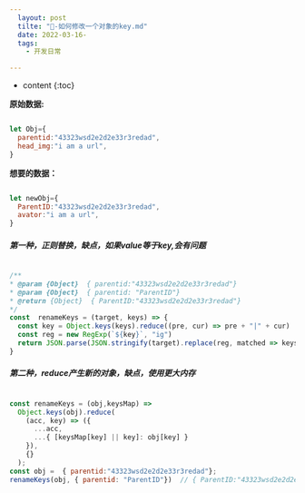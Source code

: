 ```yaml
---
  layout: post
  tilte: "📌-如何修改一个对象的key.md"
  date: 2022-03-16-
  tags: 
    - 开发日常

---
```



* content
{:toc}


**原始数据:**
```js

let Obj={
  parentid:"43323wsd2e2d2e33r3redad",
  head_img:"i am a url",
}

```
**想要的数据：**
```js

let newObj={
  ParentID:"43323wsd2e2d2e33r3redad",
  avator:"i am a url",
}

```


##### 第一种，正则替换，缺点，如果value等于key,会有问题
```js

/**
* @param {Object}  { parentid:"43323wsd2e2d2e33r3redad"}
* @param {Object}  { parentid: "ParentID"}
* @return {Object}  { ParentID:"43323wsd2e2d2e33r3redad"}
*/
const  renameKeys = (target, keys) => {
  const key = Object.keys(keys).reduce((pre, cur) => pre + "|" + cur)
  const reg = new RegExp(`${key}`, "ig")
  return JSON.parse(JSON.stringify(target).replace(reg, matched => keys[matched]))
}

```
##### 第二种，reduce产生新的对象，缺点，使用更大内存
```js

const renameKeys = (obj,keysMap) =>
  Object.keys(obj).reduce(
    (acc, key) => ({
      ...acc,
      ...{ [keysMap[key] || key]: obj[key] }
    }),
    {}
  );
const obj =  { parentid:"43323wsd2e2d2e33r3redad"};
renameKeys(obj, { parentid: "ParentID"})  // { ParentID:"43323wsd2e2d2e33r3redad"}

```
